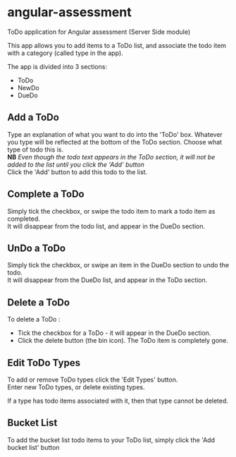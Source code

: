 # angular-assessment
ToDo application for Angular assessment (Server Side module)

This app allows you to add items to a ToDo list, and associate the todo item with a category (called type in the app).

The app is divided into 3 sections:
- ToDo
- NewDo
- DueDo

Add a ToDo
----------
Type an explanation of what you want to do into the 'ToDo' box.  Whatever you type will be reflected at the bottom of the ToDo section.
Choose what type of todo this is.  
**NB**  *Even though the todo text appears in the ToDo section, it will not be added to the list until you click the 'Add' button*  
Click the 'Add' button to add this todo to the list.

Complete a ToDo
---------------
Simply tick the checkbox, or swipe the todo item to mark a todo item as completed.  
It will disappear from the todo list, and appear in the DueDo section.

UnDo a ToDo
-----------
Simply tick the checkbox, or swipe an item in the DueDo section to undo the todo.  
It will disappear from the DueDo list, and appear in the ToDo section.

Delete a ToDo
-------------
To delete a ToDo :
- Tick the checkbox for a ToDo - it will appear in the DueDo section.
- Click the delete button (the bin icon).
The ToDo item is completely gone.

Edit ToDo Types
---------------
To add or remove ToDo types click the 'Edit Types' button.  
Enter new ToDo types, or delete existing types.  

If a type has todo items associated with it, then that type cannot be deleted.

Bucket List
-----------
To add the bucket list todo items to your ToDo list, simply click the 'Add bucket list' button
